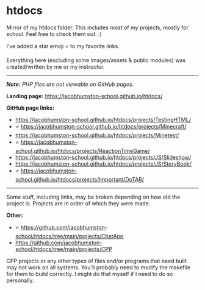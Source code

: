 # htdocs

Mirror of my htdocs folder. This includes most of my projects, mostly for school. Feel free to check them out. :)

I've added a star emoji ⭐ to my favorite links.

Everything here (excluding some images/assets & public modules) was created/written by me or my instructor. 

---

***Note:** PHP files are not viewable on GitHub pages.*

**Landing page:** https://jacobhumston-school.github.io/htdocs/

**GitHub page links:**
- https://jacobhumston-school.github.io/htdocs/projects/TestingHTML/
- ⭐ https://jacobhumston-school.github.io/htdocs/projects/Minecraft/
- https://jacobhumston-school.github.io/htdocs/projects/Minetest/
- ⭐ https://jacobhumston-school.github.io/htdocs/projects/ReactionTimeGame/
- https://jacobhumston-school.github.io/htdocs/projects/JS/Slideshow/
- https://jacobhumston-school.github.io/htdocs/projects/JS/StoryBook/
- ⭐ https://jacobhumston-school.github.io/htdocs/projects/Important/DoTAR/

---

Some stuff, including links, may be broken depending on how old the project is. Projects are in order of which they were made.

**Other:**
- ⭐ https://github.com/jacobhumston-school/htdocs/tree/main/projects/ChatApp
- https://github.com/jacobhumston-school/htdocs/tree/main/projects/CPP

CPP projects or any other types of files and/or programs that need built may not work on all systems. You'll probably need to modify the makefile for them to build correctly. I might do that myself if I need to do so personally.
